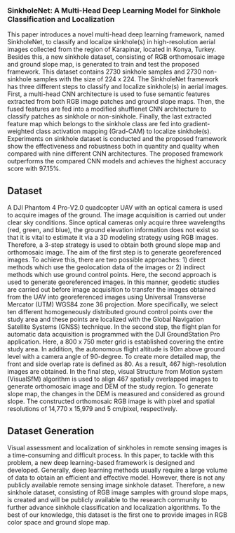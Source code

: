 ### SinkholeNet: A Multi-Head Deep Learning Model for Sinkhole Classification and Localization

This paper introduces a novel multi-head deep learning framework, named SinkholeNet, to classify and localize sinkhole(s) in high-resolution aerial images collected  from the region of Karapinar, located in Konya, Turkey. Besides this, a new sinkhole dataset, consisting of RGB orthomosaic image and ground slope map, is generated to train and test the proposed framework. This dataset contains 2730 sinkhole samples and 2730 non-sinkhole samples with the size of 224 x 224. The SinkholeNet framework has three different steps to classify and localize sinkhole(s) in aerial images. First, a multi-head CNN architecture is used to fuse semantic features extracted from both RGB image patches and ground slope maps. Then, the fused features are fed into a modified shufflenet CNN architecture to classify patches as sinkhole or non-sinkhole. Finally, the last extracted feature map which belongs to the sinkhole class are fed into gradient-weighted class activation mapping (Grad-CAM) to localize sinkhole(s). Experiments on sinkhole dataset is conducted and the proposed framework show the effectiveness and robustness both in quantity and quality when compared with nine different CNN architectures. The proposed framework outperforms the compared CNN models and achieves the highest accuracy score with 97.15%.

## Dataset

A DJI Phantom 4 Pro-V2.0 quadcopter UAV with an optical camera is used to acquire images of the ground. The image acquisition is carried out under clear sky conditions. Since optical cameras only acquire three wavelengths (red, green, and blue), the ground elevation information does not exist so that it is vital to estimate it via a 3D modeling strategy using RGB images. Therefore, a 3-step strategy is used to obtain both ground slope map and orthomosaic image. The aim of the first step is to generate georeferenced images. To achieve this, there are two possible approaches: 1) direct methods which use the geolocation data of the images or 2) indirect methods which use ground control points. Here, the second approach is used to generate georeferenced images. In this manner, geodetic studies are carried out before image acquisition to transfer the images obtained from the UAV into georeferenced images using Universal Transverse Mercator (UTM) WGS84 zone 36 projection. More specifically, we select ten different homogeneously distributed ground control points over the study area and these points are localized with the Global Navigation Satellite Systems (GNSS) technique. In the second step, the flight plan for automatic data acquisition is programmed with the DJI GroundStation Pro application. Here, a 800 x 750 meter grid is established covering the entire study area. In addition, the autonomous flight altitude is 90m above ground level with a camera angle of $90$-degree. To create more detailed map, the front and side overlap rate is defined as 80. As a result, 467 high-resolution images are obtained. In the final step, visual Structure from Motion system (VisualSfM) algorithm is used to align 467 spatially overlapped images to generate orthomosaic image and DEM of the study region. To generate slope map, the changes in the DEM is measured and considered as ground slope. The constructed orthomosaic RGB image is with pixel and spatial resolutions of 14,770 x 15,979 and 5 cm/pixel, respectively.

## Dataset Generation
Visual assessment and localization of sinkholes in remote sensing images is a time-consuming and difficult process. In this paper, to tackle with this problem, a new deep learning-based framework is designed and developed. Generally, deep learning methods usually require a large volume of data to obtain an efficient and effective model. However, there is not any publicly available remote sensing image sinkhole dataset. Therefore, a new sinkhole dataset, consisting of RGB image samples with ground slope maps, is created and will be publicly available to the research community to further advance sinkhole classification and localization algorithms. To the best of our knowledge, this dataset is the first one to provide images in RGB color space and ground slope map. 

